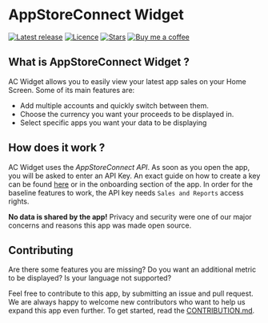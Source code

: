# AppStoreConnect Widget

[![Latest release](https://img.shields.io/github/v/release/no-comment/AppStore-Connect-Widget?include_prereleases)](https://github.com/no-comment/AppStore-Connect-Widget//releases/latest)
[![Licence](https://img.shields.io/github/license/no-comment/AppStore-Connect-Widget)](https://github.com/no-comment/AppStore-Connect-Widget/blob/main/LICENSE)
[![Stars](https://img.shields.io/github/stars/no-comment/AppStore-Connect-Widget?style=social)](https://github.com/no-comment/AppStore-Connect-Widget/stargazers)
[![Buy me a coffee](https://img.shields.io/badge/-buy_me_a%C2%A0coffee-gray?logo=buy-me-a-coffee)](https://www.buymeacoffee.com/no-comment)

## What is AppStoreConnect Widget ?

AC Widget allows you to easily view your latest app sales on your Home Screen. Some of its main features are:

- Add multiple accounts and quickly switch between them.
- Choose the currency you want your proceeds to be displayed in.
- Select specific apps you want your data to be displaying

## How does it work ?

AC Widget uses the *AppStoreConnect API*. As soon as you open the app, you will be asked to enter an API Key. An exact guide on how to create a key can be found [here](https://developer.apple.com/documentation/appstoreconnectapi/creating_api_keys_for_app_store_connect_api) or in the onboarding section of the app. In order for the baseline features to work, the API key needs `Sales and Reports` access rights.

**No data is shared by the app!** Privacy and security were one of our major concerns and reasons this app was made open source.

## Contributing

Are there some features you are missing? Do you want an additional metric to be displayed? Is your language not supported?

Feel free to contribute to this app, by submitting an issue and pull request. We are always happy to welcome new contributors who want to help us expand this app even further. To get started, read the [CONTRIBUTION.md]().